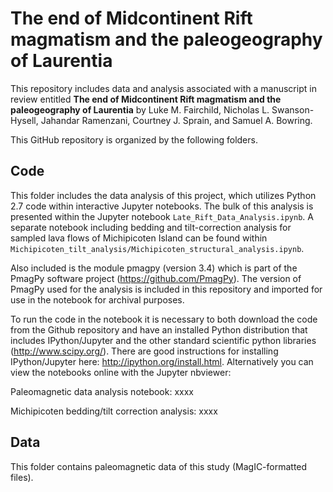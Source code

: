 # The end of Midcontinent Rift magmatism and the paleogeography of Laurentia
This repository includes data and analysis associated with a manuscript in review entitled **The end of Midcontinent Rift magmatism and the paleogeography of Laurentia** by Luke M. Fairchild, Nicholas L. Swanson-Hysell, Jahandar Ramenzani, Courtney J. Sprain, and Samuel A. Bowring.

This GitHub repository is organized by the following folders.

## Code
This folder includes the data analysis of this project, which utilizes Python 2.7 code within interactive Jupyter notebooks. The bulk of this analysis is presented within the Jupyter notebook ```Late_Rift_Data_Analysis.ipynb```. A separate notebook including bedding and tilt-correction analysis for sampled lava flows of Michipicoten Island can be found within ```Michipicoten_tilt_analysis/Michipicoten_structural_analysis.ipynb```.

Also included is the module pmagpy (version 3.4) which is part of the PmagPy software project (https://github.com/PmagPy). The version of PmagPy used for the analysis is included in this repository and imported for use in the notebook for archival purposes.

To run the code in the notebook it is necessary to both download the code from the Github repository and have an installed Python distribution that includes IPython/Jupyter and the other standard scientific python libraries (http://www.scipy.org/). There are good instructions for installing IPython/Jupyter here: http://ipython.org/install.html. Alternatively you can view the notebooks online with the Jupyter nbviewer:

Paleomagnetic data analysis notebook:
xxxx

Michipicoten bedding/tilt correction analysis:
xxxx

## Data
This folder contains paleomagnetic data of this study (MagIC-formatted files).
